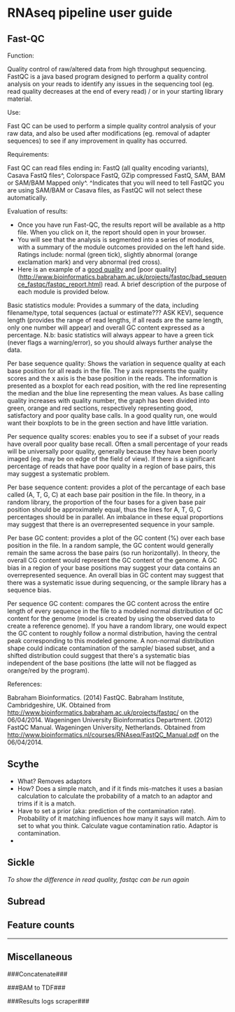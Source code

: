 RNAseq pipeline user guide
===========================

Fast-QC
-------

Function: 

Quality control of raw/altered data from high throughput sequencing. 
FastQC is a java based program designed to perform a quality control analysis on your reads to identify any issues in the sequencing tool (eg. read quality decreases at the end of every read) / or in your starting library material. 

Use: 

Fast QC can be used to perform a simple quality control analysis of your raw data, and also be used after modifications (eg. removal of adapter sequences) to see if any improvement in quality has occurred. 

Requirements:

Fast QC can read files ending in: FastQ (all quality encoding variants), Casava FastQ files^, Colorspace FastQ, GZip compressed FastQ, SAM, BAM or SAM/BAM Mapped only^. 
^Indicates that you will need to tell FastQC you are using SAM/BAM or Casava files, as FastQC will not select these automatically. 

Evaluation of results:

- Once you have run Fast-QC, the results report will be available as a http file. When you click on it, the report should open in your browser.
- You will see that the analysis is segmented into a series of modules, with a summary of the module outcomes provided on the left hand side. Ratings include: normal (green tick), slightly abnormal (orange exclamation mark) and very abnormal (red cross). 
- Here is an example of a [good quality](http://www.bioinformatics.babraham.ac.uk/projects/fastqc/good_sequence_short_fastqc/fastqc_report.html) and [poor quality] (http://www.bioinformatics.babraham.ac.uk/projects/fastqc/bad_sequence_fastqc/fastqc_report.html) read. A brief description of the purpose of each module is provided below. 

Basic statistics module: Provides a summary of the data, including filename/type, total sequences (actual or estimate??? ASK KEV), sequence length (provides the range of read lengths, if all reads are the same length, only one number will appear) and overall GC content expressed as a percentage. N.b: basic statistics will always appear to have a green tick (never flags a warning/error), so you should always further analyse the data. 

Per base sequence quality: Shows the variation in sequence quality at each base position for all reads in the file. The y axis represents the quality scores and the x axis is the base position in the reads. The information is presented as a boxplot for each read position, with the red line representing the median and the blue line representing the mean values. As base calling quality increases with quality number, the graph has been divided into green, orange and red sections, respectively representing good, satisfactory and poor quality base calls. In a good quality run, one would want their boxplots to be in the green section and have little variation. 

Per sequence quality scores: enables you to see if a subset of your reads have overall poor quality base recall. Often a small percentage of your reads will be universally poor quality, generally because they have been poorly imaged (eg. may be on edge of the field of view). If there is a significant percentage of reads that have poor quality in a region of base pairs, this may suggest a systematic problem. 

Per base sequence content: provides a plot of the percantage of each base called (A, T, G, C) at each base pair position in the file. In theory, in a random library, the proportion of the four bases for a given base pair position should be approximately equal, thus the lines for A, T, G, C percentages should be in parallel. An imbalance in these equal proportions may suggest that there is an overrepresented sequence in your sample. 

Per base GC content: provides a plot of the GC content (%) over each base position in the file. In a random sample, the GC content would generally remain the same across the base pairs (so run horizontally). In theory, the overall CG content would represent the GC content of the genome. A GC bias in a region of your base positions may suggest your data contains an overrepresented sequence. An overall bias in GC content may suggest that there was a systematic issue during sequencing, or the sample library has a sequence bias. 

Per sequence GC content: compares the GC content across the entire length of every sequence in the file to a modeled normal distribution of GC content for the genome (model is created by using the observed data to create a reference genome). If you have a random library, one would expect the GC content to roughly follow a normal distribution, having the central peak corresponding to this modeled genome. A non-normal distribution shape could indicate contamination of the sample/ biased subset, and a shifted distribution could suggest that there's a systematic bias independent of the base positions (the latte will not be flagged as orange/red by the program).





References:

Babraham Bioinformatics. (2014) FastQC. Babraham Institute, Cambridgeshire, UK. Obtained from <http://www.bioinformatics.babraham.ac.uk/projects/fastqc/> on the 06/04/2014. 
Wageningen University Bioinformatics Department. (2012) FastQC Manual. Wageningen University, Netherlands. Obtained from <http://www.bioinformatics.nl/courses/RNAseq/FastQC_Manual.pdf> on the 06/04/2014. 




Scythe
------

- What? Removes adaptors
- How? Does a simple match, and if it finds mis-matches it uses a basian calculation to calculate the probability of a match to an adaptor and trims if it is a match. 
- Have to set a prior (aka: prediction of the contamination rate). Probability of it matching influences how many it says will match. Aim to set to what you think. Calculate vague contamination ratio. Adaptor is contamination.  
-

Sickle
------

*To show the difference in read quality, fastqc can be run again*

Subread
-------

Feature counts
--------------

---

Miscellaneous
-------------

###Concatenate###

###BAM to TDF###

###Results logs scraper###
